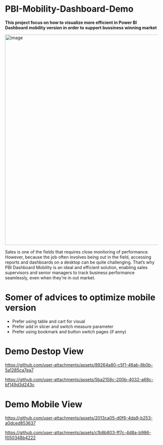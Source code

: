 # PBI-Mobility-Dashboard-Demo
**This project focus on how to visualize more efficient in Power BI Dashboard mobility version in order to support bussiness winning market**

<img width="691" alt="image" src="https://github.com/user-attachments/assets/14af647c-6fc6-472e-a842-95084bf1c07d">

Sales is one of the fields that requires close monitoring of performance. However, because the job often involves being out in the field, accessing reports and dashboards on a desktop can be quite challenging. That’s why PBI Dashboard Mobility is an ideal and efficient solution, enabling sales supervisors and senior managers to track business performance seamlessly, even when they're in out market.

# **Somer of advices to optimize mobile version** 
- Prefer using table and cart for visual
- Prefer add in slicer and switch measure parameter
- Prefer using bookmark and button switch pages (if anny)

# **Demo Destop View** 

https://github.com/user-attachments/assets/89264a80-c5f1-46ab-8b0b-5a1285ca7ea7

https://github.com/user-attachments/assets/5ba2158c-200b-4032-a68c-bf149d3d243c

# **Demo Mobile View** 

https://github.com/user-attachments/assets/2013ca05-d0f6-4da9-b253-a0dced853637

https://github.com/user-attachments/assets/c1b8b803-ff7c-4d8a-b986-f050348b4222


